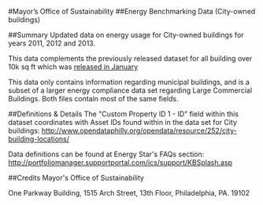 #Mayor’s Office of Sustainability
##Energy Benchmarking Data (City-owned buildings)

##Summary
Updated data on energy usage for City-owned buildings for years 2011, 2012 and 2013.

This data complements the previously released dataset for all building over 10k sq ft which was [released in January](https://github.com/CityOfPhiladelphia/phl-energy-benchmarking-data-2011)

This data only contains information regarding municipal buildings, and is a subset of a larger energy compliance data set regarding Large Commercial Buildings. Both files contain most of the same fields.

##Definitions & Details
The "Custom Property ID 1 - ID" field within this dataset coordinates with Asset IDs found within in the data set for City buildings: http://www.opendataphilly.org/opendata/resource/252/city-building-locations/
 
Data definitions can be found at Energy Star's FAQs section: 
http://portfoliomanager.supportportal.com/ics/support/KBSplash.asp
 
##Credits
Mayor's Office of Sustainability

One Parkway Building, 
1515 Arch Street, 13th Floor, 
Philadelphia, PA. 19102

